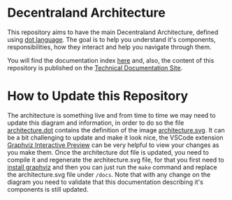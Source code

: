 # Decentraland Architecture 

This repository aims to have the main Decentraland Architecture, defined using [dot language](https://graphviz.org/doc/info/lang.html). The goal is to help you understand it's components, responsibilities, how they interact and help you navigate through them. 

You will find the documentation index [here](docs/dcl-architecture.md) and, also, the content of this repository is published on the [Technical Documentation Site](https://tech-docs.decentraland.org/contributor/). 

# How to Update this Repository

The architecture is something live and from time to time we may need to update this diagram and information, in order to do so the file [architecture.dot](architecture.dot) contains the definition of the image [architecture.svg](docs/architecture.svg). It can be a bit challenging to update and make it look nice, the VSCode extension [Graphviz Interactive Preview](https://marketplace.visualstudio.com/items?itemName=tintinweb.graphviz-interactive-preview) can be very helpful to view your changes as you make them. 
Once the architecture dot file is updated, you need to compile it and regenerate the architecture.svg file, for that you first need to [install graphviz](https://graphviz.org/download/) and then you can just run the `make` command and replace the architecture.svg file under `/docs`. Note that with any change on the diagram you need to validate that this documentation describing it's components is still updated. 
